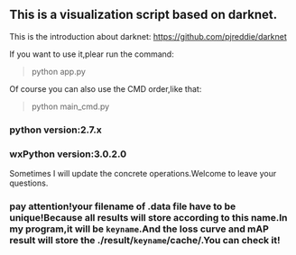 ## This is a visualization script based on darknet.

This is the introduction about darknet: https://github.com/pjreddie/darknet

If you want to use it,plear run the command:
> python app.py

Of course you can also use the CMD order,like that:
> python main_cmd.py

### python version:2.7.x

### wxPython version:3.0.2.0

Sometimes I will update the concrete operations.Welcome to leave your questions.

### pay attention!your filename of .data file have to be unique!Because all results will store according to this name.In my program,it will be `keyname`.And the loss curve and mAP result will store the ./result/`keyname`/cache/.You can check it!
